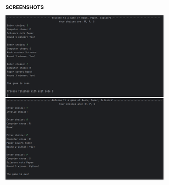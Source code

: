 
### SCREENSHOTS ###

![screen](https://github.com/deninjo/Rock-Paper-Scissors/blob/master/Screenshots/Capture1.PNG)
![screen](https://github.com/deninjo/Rock-Paper-Scissors/blob/master/Screenshots/Capture2.PNG)
